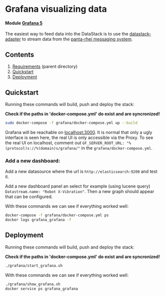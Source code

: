 # Grafana visualizing data

#### Module [Grafana 5](http://docs.grafana.org/)


The easiest way to feed data into the DataStack is to use the
[datastack-adapter](https://github.com/iot-salzburg/dtz_datastack/tree/master/datastack-adapter) to stream data
from the [panta-rhei messaging system](https://github.com/iot-salzburg/dtz_datastack/tree/master/elasticStack).

## Contents

1. [Requirements](../README.md) (parent directory)
2. [Quickstart](#quickstart)
2. [Deployment](#deployment)

## Quickstart

Running these commands will build, push and deploy the stack:

**Check if the paths in 'docker-compose.yml' do exist and are syncronized!**

```bash
sudo docker-compose -f grafana/docker-compose.yml up --build
```

Grafana will be reachable on [localhost:3000](http://localhost:3000).
It is normal that only a ugly interface is seen here, the real UI is only accessible via
the Proxy. To see the real UI on localhost, comment out
 `GF_SERVER_ROOT_URL: "%(protocol)s://%(domain)s/grafana/"` in the `grafana/docker-compose.yml`.

### Add a new dashboard:

Add a new datasource where the url is `http://elasticsearch:9200` and test it.

Add a new dashboard panel an select for example (using lucene query) 
`Datastream.name: "Robot X-Vibration"`.
Then a new graph should appear that can be configured.


With these commands we can see if everything worked well:
```bash
docker-compose -f grafana/docker-compose.yml ps
docker logs grafana_grafana -f
```

## Deployment

Running these commands will build, push and deploy the stack:

**Check if the paths in 'docker-compose.yml' do exist and are syncronized!**

```bash
./grafana/start_grafana.sh
```

With these commands we can see if everything worked well:
```bash
./grafana/show_grafana.sh
docker service ps grafana_grafana
```
